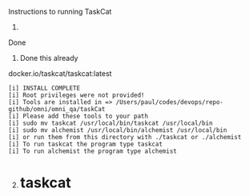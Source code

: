 Instructions to running TaskCat


1) 

Done
1) Done this already

docker.io/taskcat/taskcat:latest

	[i] INSTALL COMPLETE
	[i] Root privileges were not provided!
	[i] Tools are installed in => /Users/paul/codes/devops/repo-github/omni/omni_qa/taskCat
	[i] Please add these tools to your path
	[i] sudo mv taskcat /usr/local/bin/taskcat /usr/local/bin
	[i] sudo mv alchemist /usr/local/bin/alchemist /usr/local/bin
	[i] or run them from this directory with ./taskcat or ./alchemist
	[i] To run taskcat the program type taskcat
	[i] To run alchemist the program type alchemist

2) # taskcat
